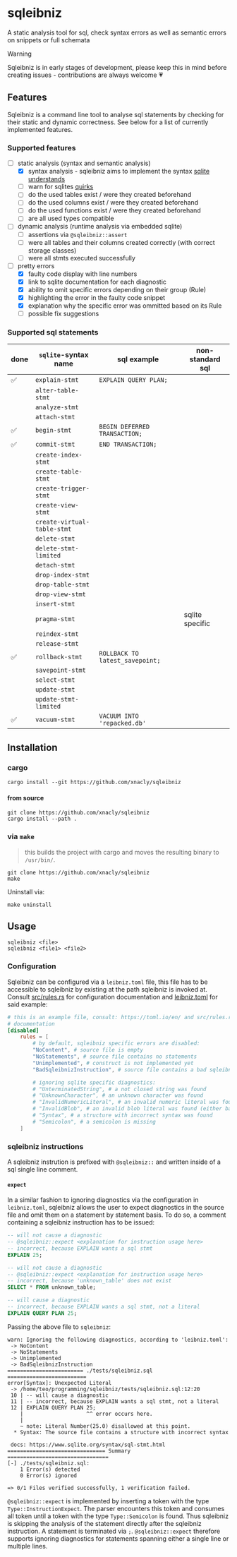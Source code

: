 # sqleibniz

A static analysis tool for sql, check syntax errors as well as semantic errors on snippets or full schemata

> [!WARNING]  
> Sqleibniz is in early stages of development, please keep this in mind before
> creating issues - contributions are always welcome 💗

## Features

Sqleibniz is a command line tool to analyse sql statements by checking for their static and
dynamic correctness. See below for a list of currently implemented features.

### Supported features

- [ ] static analysis (syntax and semantic analysis)
  - [x] syntax analysis - sqleibniz aims to implement the syntax [sqlite understands](https://www.sqlite.org/lang.html)
  - [ ] warn for sqlites [quirks](https://www.sqlite.org/quirks.html)
  - [ ] do the used tables exist / were they created beforehand
  - [ ] do the used columns exist / were they created beforehand
  - [ ] do the used functions exist / were they created beforehand
  - [ ] are all used types compatible
- [ ] dynamic analysis (runtime analysis via embedded sqlite)
  - [ ] assertions via `@sqleibniz::assert`
  - [ ] were all tables and their columns created correctly (with correct storage classes)
  - [ ] were all stmts executed successfully
- [ ] pretty errors
  - [x] faulty code display with line numbers
  - [x] link to sqlite documentation for each diagnostic
  - [x] ability to omit specific errors depending on their group (Rule)
  - [x] highlighting the error in the faulty code snippet
  - [x] explanation why the specific error was ommitted based on its Rule
  - [ ] possible fix suggestions

### Supported sql statements

| done | `sqlite`-syntax name        | sql example                     | non-standard sql |
| ---- | --------------------------- | ------------------------------- | ---------------- |
| ✅   | `explain-stmt`              | `EXPLAIN QUERY PLAN;`           |                  |
|      | `alter-table-stmt`          |                                 |                  |
|      | `analyze-stmt`              |                                 |                  |
|      | `attach-stmt`               |                                 |                  |
| ✅   | `begin-stmt`                | `BEGIN DEFERRED TRANSACTION;`   |                  |
| ✅   | `commit-stmt`               | `END TRANSACTION;`              |                  |
|      | `create-index-stmt`         |                                 |                  |
|      | `create-table-stmt`         |                                 |                  |
|      | `create-trigger-stmt`       |                                 |                  |
|      | `create-view-stmt`          |                                 |                  |
|      | `create-virtual-table-stmt` |                                 |                  |
|      | `delete-stmt`               |                                 |                  |
|      | `delete-stmt-limited`       |                                 |                  |
|      | `detach-stmt`               |                                 |                  |
|      | `drop-index-stmt`           |                                 |                  |
|      | `drop-table-stmt`           |                                 |                  |
|      | `drop-view-stmt`            |                                 |                  |
|      | `insert-stmt`               |                                 |                  |
|      | `pragma-stmt`               |                                 | sqlite specific  |
|      | `reindex-stmt`              |                                 |                  |
|      | `release-stmt`              |                                 |                  |
| ✅   | `rollback-stmt`             | `ROLLBACK TO latest_savepoint;` |                  |
|      | `savepoint-stmt`            |                                 |                  |
|      | `select-stmt`               |                                 |                  |
|      | `update-stmt`               |                                 |                  |
|      | `update-stmt-limited`       |                                 |                  |
| ✅   | `vacuum-stmt`               | `VACUUM INTO 'repacked.db'`     |                  |

## Installation

### cargo

```
cargo install --git https://github.com/xnacly/sqleibniz
```

#### from source

```shell
git clone https://github.com/xnacly/sqleibniz
cargo install --path .
```

### via `make`

> this builds the project with cargo and moves the resulting binary to
> `/usr/bin/`.

```shell
git clone https://github.com/xnacly/sqleibniz
make
```

Uninstall via:

```shell
make uninstall
```

## Usage

```shell
sqleibniz <file>
sqleibniz <file1> <file2>
```

### Configuration

Sqleibniz can be configured via a `leibniz.toml` file, this file has to be
accessible to sqleibniz by existing at the path sqleibniz is invoked at.
Consult [src/rules.rs](./src/rules.rs) for configuration documentation and
[leibniz.toml](./leibniz.toml) for said example:

```toml
# this is an example file, consult: https://toml.io/en/ and src/rules.rs for
# documentation
[disabled]
    rules = [
        # by default, sqleibniz specific errors are disabled:
        "NoContent", # source file is empty
        "NoStatements", # source file contains no statements
        "Unimplemented", # construct is not implemented yet
        "BadSqleibnizInstruction", # source file contains a bad sqleibniz instruction

        # ignoring sqlite specific diagnostics:
        # "UnterminatedString", # a not closed string was found
        # "UnknownCharacter", # an unknown character was found
        # "InvalidNumericLiteral", # an invalid numeric literal was found
        # "InvalidBlob", # an invalid blob literal was found (either bad hex data or incorrect syntax)
        # "Syntax", # a structure with incorrect syntax was found
        # "Semicolon", # a semicolon is missing
    ]
```

### sqleibniz instructions

A sqleibniz instrution is prefixed with `@sqleibniz::` and written inside of a
sql single line comment.

#### `expect`

In a similar fashion to ignoring diagnostics via the configuration in
`leibniz.toml`, sqleibniz allows the user to expect diagnostics in the source
file and omit them on a statement by statement basis. To do so, a comment
containing a sqleibniz instruction has to be issued:

```sql
-- will not cause a diagnostic
-- @sqleibniz::expect <explanation for instruction usage here>
-- incorrect, because EXPLAIN wants a sql stmt
EXPLAIN 25;

-- will not cause a diagnostic
-- @sqleibniz::expect <explanation for instruction usage here>
-- incorrect, because 'unknown_table' does not exist
SELECT * FROM unknown_table;

-- will cause a diagnostic
-- incorrect, because EXPLAIN wants a sql stmt, not a literal
EXPLAIN QUERY PLAN 25;
```

Passing the above file to `sqleibniz`:

```text
warn: Ignoring the following diagnostics, according to 'leibniz.toml':
 -> NoContent
 -> NoStatements
 -> Unimplemented
 -> BadSqleibnizInstruction
======================== ./tests/sqleibniz.sql =========================
error[Syntax]: Unexpected Literal
 -> /home/teo/programming/sqleibniz/tests/sqleibniz.sql:12:20
 10 | -- will cause a diagnostic
 11 | -- incorrect, because EXPLAIN wants a sql stmt, not a literal
 12 | EXPLAIN QUERY PLAN 25;
    |                    ^^ error occurs here.
    |
    ~ note: Literal Number(25.0) disallowed at this point.
  * Syntax: The source file contains a structure with incorrect syntax

 docs: https://www.sqlite.org/syntax/sql-stmt.html
=============================== Summary ================================
[-] ./tests/sqleibniz.sql:
    1 Error(s) detected
    0 Error(s) ignored

=> 0/1 Files verified successfully, 1 verification failed.
```

`@sqleibniz::expect` is implemented by inserting a token with the type
`Type::InstructionExpect`. The parser encounters this token and consumes all
token until a token with the type `Type::Semicolon` is found. Thus sqleibniz is
skipping the analysis of the statement directly after the sqleibniz
instruction. A statement is terminated via `;`. `@sqleibniz::expect` therefore
supports ignoring diagnostics for statements spanning either a single line or
multiple lines.

